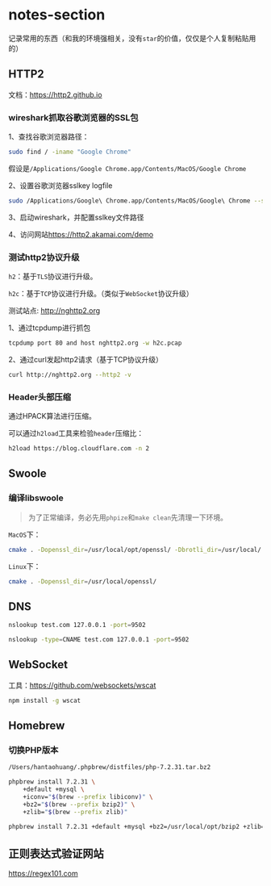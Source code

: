 # notes-section

记录常用的东西（和我的环境强相关，没有`star`的价值，仅仅是个人复制粘贴用的）

## HTTP2

文档：<https://http2.github.io>

### wireshark抓取谷歌浏览器的SSL包

1、查找谷歌浏览器路径：

```bash
sudo find / -iname "Google Chrome"
```

假设是`/Applications/Google Chrome.app/Contents/MacOS/Google Chrome`

2、设置谷歌浏览器sslkey logfile

```bash
sudo /Applications/Google\ Chrome.app/Contents/MacOS/Google\ Chrome --ssl-key-log-file=/Users/`whoami`/sslkeylog.log
```

3、启动wireshark，并配置sslkey文件路径

4、访问网站<https://http2.akamai.com/demo>

### 测试http2协议升级

`h2`：基于`TLS`协议进行升级。

`h2c`：基于`TCP`协议进行升级。（类似于`WebSocket`协议升级）

测试站点: <http://nghttp2.org>

1、通过tcpdump进行抓包

```bash
tcpdump port 80 and host nghttp2.org -w h2c.pcap
```

2、通过curl发起http2请求（基于TCP协议升级）

```bash
curl http://nghttp2.org --http2 -v
```

### Header头部压缩

通过HPACK算法进行压缩。

可以通过`h2load`工具来检验`header`压缩比：

```bash
h2load https://blog.cloudflare.com -n 2
```

## Swoole

### 编译libswoole

> 为了正常编译，务必先用`phpize`和`make clean`先清理一下环境。

`MacOS`下：

```bash
cmake . -Dopenssl_dir=/usr/local/opt/openssl/ -Dbrotli_dir=/usr/local/
```

`Linux`下：

```bash
cmake . -Dopenssl_dir=/usr/local/openssl/
```

## DNS

```bash
nslookup test.com 127.0.0.1 -port=9502
```

```bash
nslookup -type=CNAME test.com 127.0.0.1 -port=9502
```

## WebSocket

工具：<https://github.com/websockets/wscat>

```bash
npm install -g wscat
```

## Homebrew

### 切换PHP版本

```bash
/Users/hantaohuang/.phpbrew/distfiles/php-7.2.31.tar.bz2
```

```bash
phpbrew install 7.2.31 \
    +default +mysql \
    +iconv="$(brew --prefix libiconv)" \
    +bz2="$(brew --prefix bzip2)" \
    +zlib="$(brew --prefix zlib)"

phpbrew install 7.2.31 +default +mysql +bz2=/usr/local/opt/bzip2 +zlib=/usr/local/opt/zlib
```

## 正则表达式验证网站

<https://regex101.com>
